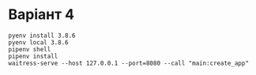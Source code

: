 # Варіант 4

```shell
pyenv install 3.8.6
pyenv local 3.8.6
pipenv shell
pipenv install
waitress-serve --host 127.0.0.1 --port=8080 --call "main:create_app"
```